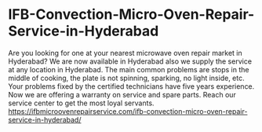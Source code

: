 # IFB-Convection-Micro-Oven-Repair-Service-in-Hyderabad
Are you looking for one at your nearest microwave oven repair market in Hyderabad? We are now available in Hyderabad also we supply the service at any location in Hyderabad. The main common problems are stops in the middle of cooking, the plate is not spinning, sparking, no light inside, etc. Your problems fixed by the certified technicians have five years experience. Now we are offering a warranty on service and spare parts. Reach our service center to get the most loyal servants.   https://ifbmicroovenrepairservice.com/ifb-convection-micro-oven-repair-service-in-hyderabad/
